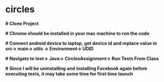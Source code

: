 # circles
**# Clone Project**

**# Chrome should be installed in your mac machine to run the code**

**# Connect android device to laptop, get device id and replace value in 
src-> main-> utils -> Environment-> UDID**

**# Navigate to test-> Java-> CirclesAssignment-> Run Tests From Class**

**# Since I will be uninstalling and installing Facebook again before executing tests, it may take some
time for first time launch**